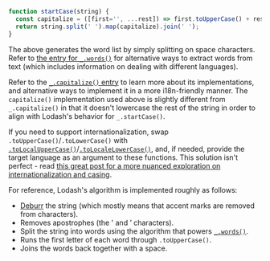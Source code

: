 ```javascript
function startCase(string) {
  const capitalize = ([first='', ...rest]) => first.toUpperCase() + rest.join('');
  return string.split(' ').map(capitalize).join(' ');
}
```

The above generates the word list by simply splitting on space characters. Refer to [the entry for `_.words()`](#!/nolodash/words) for alternative ways to extract words from text (which includes information on dealing with different languages).

Refer to the [`_.capitalize()` entry](#!/nolodash/capitalize) to learn more about its implementations, and alternative ways to implement it in a more i18n-friendly manner. The `capitalize()` implementation used above is slightly different from `_.capitalize()` in that it doesn't lowercase the rest of the string in order to align with Lodash's behavior for `_.startCase()`.

If you need to support internationalization, swap `.toUpperCase()`/`.toLowerCase()` with [`.toLocalUpperCase()`](https://developer.mozilla.org/en-US/docs/Web/JavaScript/Reference/Global_Objects/String/toLocaleUpperCase)/[`.toLocaleLowerCase()`](https://developer.mozilla.org/en-US/docs/Web/JavaScript/Reference/Global_Objects/String/toLocaleLowerCase), and, if needed, provide the target language as an argument to these functions. This solution isn't perfect - read [this great post for a more nuanced exploration on internationalization and casing](https://stackoverflow.com/a/53930826/7696223).

For reference, Lodash's algorithm is implemented roughly as follows:
* [Deburr](#!/nolodash/deburr) the string (which mostly means that accent marks are removed from characters).
* Removes apostrophes (the ' and ’ characters).
* Split the string into words using the algorithm that powers [`_.words()`](#!/nolodash/words).
* Runs the first letter of each word through `.toUpperCase()`.
* Joins the words back together with a space.
